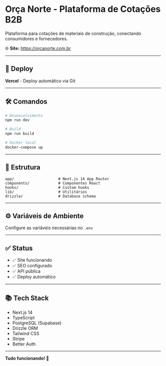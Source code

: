 # Orça Norte - Plataforma de Cotações B2B

Plataforma para cotações de materiais de construção, conectando consumidores e fornecedores.

🌐 **Site:** https://orcanorte.com.br

---

## 🚀 Deploy

**Vercel** - Deploy automático via Git

---

## 🛠️ Comandos

```bash
# Desenvolvimento
npm run dev

# Build
npm run build

# Docker local
docker-compose up
```

---

## 📁 Estrutura

```
app/                    # Next.js 14 App Router
components/             # Componentes React
hooks/                  # Custom hooks
lib/                    # Utilitários
drizzle/                # Database schema
```

---

## ⚙️ Variáveis de Ambiente

Configure as variáveis necessárias no `.env`

---

## ✅ Status

- ✅ Site funcionando
- ✅ SEO configurado
- ✅ API pública
- ✅ Deploy automático

---

## 📚 Tech Stack

- Next.js 14
- TypeScript
- PostgreSQL (Supabase)
- Drizzle ORM
- Tailwind CSS
- Stripe
- Better Auth

---

**Tudo funcionando! 🎉**
